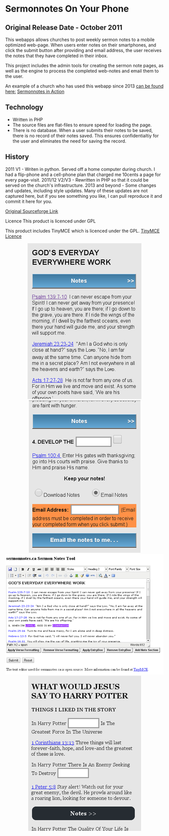 # Sermonnotes On Your Phone
## Original Release Date - October 2011

This webapps allows churches to post weekly sermon notes to a mobile optimized web-page. When users enter notes on their smartphones, and click the submit button after providing and email address, the user receives the notes that they have completed in their inbox.

This project includes the admin tools for creating the sermon note pages, as well as the engine to process the completed web-notes and email them to the user.

An example of a church who has used this webapp since 2013 [can be found here:](http://connect.westheights.org/)
[Sermonnotes in Action](https://snotes.westheights.org/)

## Technology

* Written in PHP
* The source files are flat-files to ensure speed for loading the page. 
* There is no database. When a user submits their notes to be saved, there is no record of their notes saved. This ensures confidentialtiy for the user and eliminates the need for saving the record. 

## History
2011 V1 - Writen in python. Served off a home computer during church. I had a flip-phone and a cell-phone plan that charged me 10cents a page for every page-visit.
2011/12 V2/V3 - Rewritten in PHP so that it could be served on the church's infrastructure. 
2013 and beyond - Some changes and updates, including style updates. Many of these updates are not captured here, but if you see something you like, I can pull reproduce it and commit it here for you. 

[Original Sourceforge Link](https://sourceforge.net/projects/sermonnotes/)

Licence
This product is licenced under GPL

This product includes TinyMCE which is licenced under the GPL.
[TinyMCE Licence](https://github.com/tinymce/tinymce/blob/develop/LICENSE.TXT)

<div align="center">

<img src="https://raw.githubusercontent.com/my443/sermonnotes/master/img/Screenshot1.png" alt="Screenshot #1">
<img src="https://raw.githubusercontent.com/my443/sermonnotes/master/img/Screenshot2.png" alt="Screenshot #2">
<img src="https://raw.githubusercontent.com/my443/sermonnotes/master/img/Screenshot3.png" alt="Screenshot #3">
<img src="https://raw.githubusercontent.com/my443/sermonnotes/master/img/Screenshot4.png" alt="Screenshot #4">

</div>
